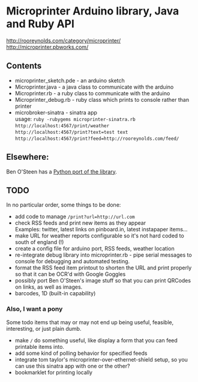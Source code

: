Microprinter Arduino library, Java and Ruby API
===============================================

<http://rooreynolds.com/category/microprinter/>  
<http://microprinter.pbworks.com/>  

Contents
--------

 - microprinter_sketch.pde - an arduino sketch  
 - Microprinter.java - a java class to communicate with the arduino  
 - Microprinter.rb - a ruby class to communicate with the arduino  
 - Microprinter_debug.rb - ruby class which prints to console rather than printer  
 - microbroker-sinatra - sinatra app   
   usage: `ruby -rubygems microprinter-sinatra.rb`  
  `http://localhost:4567/print/weather`  
  `http://localhost:4567/print?text=test text`  
  `http://localhost:4567/print?feed=http://rooreynolds.com/feed/`  

Elsewhere: 
---------
  Ben O'Steen has a [Python port of the library][pymicro]. 
  
[pymicro]: https://github.com/benosteen/microprinter/
  
TODO
----

In no particular order, some things to be done:

-   add code to manage `/print?url=http://url.com`  
-   check RSS feeds and print new items as they appear  
    Examples: twitter, latest links on pinboard.in, latest instapaper items…
-   make URL for weather reports configurable so it's not hard coded to south of england (!)
-   create a config file for arduino port, RSS feeds, weather location
-   re-integrate debug library into microprinter.rb - pipe serial messages to console for debugging and automated testing. 
-   format the RSS feed item printout to shorten the URL and print properly so that it can be OCR'd with Google Goggles
-   possibly port Ben O'Steen's image stuff so that you can print QRCodes on links, as well as images. 
-   barcodes, 1D (built-in capability)

### Also, I want a pony

Some todo items that may or may not end up being useful, feasible, interesting, or just plain dumb.

-   make `/` do something useful, like display a form that you can feed printable items into. 
-   add some kind of polling behavior for specified feeds
-   integrate tom taylor's microprinter-over-ethernet-shield setup, so you can use this sinatra app with one or the other? 
-   bookmarklet for printing locally
